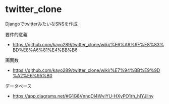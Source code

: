 # twitter_clone
DjangoでtwitterみたいなSNSを作成

要件的意義 
* https://github.com/kayo289/twitter_clone/wiki/%E6%A9%9F%E8%83%BD%E8%A6%81%E4%BB%B6

画面数 
* https://github.com/kayo289/twitter_clone/wiki/%E7%94%BB%E9%9D%A2%E6%95%B0

データベース 
* https://app.diagrams.net/#G1G8VnnqDl4WviYU-HXyPO1rh_hIYJllny 
